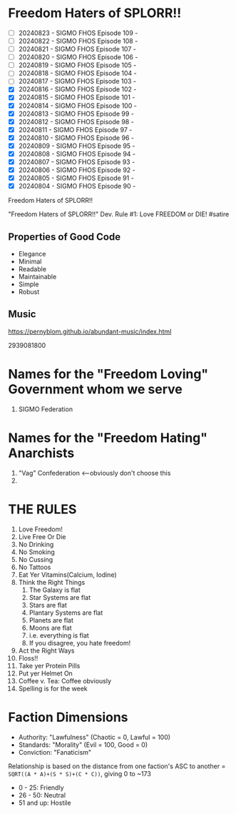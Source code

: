 # Freedom Haters of SPLORR!!

  - [ ] 20240823 - SIGMO FHOS Episode 109 - 
  - [ ] 20240822 - SIGMO FHOS Episode 108 - 
  - [ ] 20240821 - SIGMO FHOS Episode 107 - 
  - [ ] 20240820 - SIGMO FHOS Episode 106 - 
  - [ ] 20240819 - SIGMO FHOS Episode 105 - 
  - [ ] 20240818 - SIGMO FHOS Episode 104 - 
  - [ ] 20240817 - SIGMO FHOS Episode 103 - 
  - [x] 20240816 - SIGMO FHOS Episode 102 - 
  - [x] 20240815 - SIGMO FHOS Episode 101 - 
  - [x] 20240814 - SIGMO FHOS Episode 100 - 
  - [x] 20240813 - SIGMO FHOS Episode 99 - 
  - [x] 20240812 - SIGMO FHOS Episode 98 - 
  - [x] 20240811 - SIGMO FHOS Episode 97 - 
  - [x] 20240810 - SIGMO FHOS Episode 96 - 
  - [x] 20240809 - SIGMO FHOS Episode 95 - 
  - [x] 20240808 - SIGMO FHOS Episode 94 - 
  - [x] 20240807 - SIGMO FHOS Episode 93 - 
  - [x] 20240806 - SIGMO FHOS Episode 92 - 
  - [x] 20240805 - SIGMO FHOS Episode 91 - 
  - [x] 20240804 - SIGMO FHOS Episode 90 - 

Freedom Haters of SPLORR!!

"Freedom Haters of SPLORR!!" Dev. Rule #1: Love FREEDOM or DIE! #satire

## Properties of Good Code

  - Elegance
  - Minimal
  - Readable
  - Maintainable
  - Simple
  - Robust


## Music
https://pernyblom.github.io/abundant-music/index.html

2939081800

# Names for the "Freedom Loving" Government whom we serve

1. SIGMO Federation

# Names for the "Freedom Hating" Anarchists

1. "Vag" Confederation <--obviously don't choose this
1. 

# THE RULES

1. Love Freedom!
1. Live Free Or Die
1. No Drinking
1. No Smoking
1. No Cussing
1. No Tattoos
1. Eat Yer Vitamins(Calcium, Iodine)
1. Think the Right Things
    1. The Galaxy is flat
    1. Star Systems are flat
    1. Stars are flat
    1. Plantary Systems are flat
    1. Planets are flat
    1. Moons are flat
    1. i.e. everything is flat
    1. If you disagree, you hate freedom!
1. Act the Right Ways
1. Floss!!
1. Take yer Protein Pills
1. Put yer Helmet On
1. Coffee v. Tea: Coffee obviously
1. Spelling is for the week


# Faction Dimensions

* Authority: "Lawfulness" (Chaotic = 0, Lawful = 100)
* Standards: "Morality" (Evil = 100, Good = 0)
* Conviction: "Fanaticism"

Relationship is based on the distance from one faction's ASC to another = ```SQRT((A * A)+(S * S)+(C * C))```, giving 0 to ~173
*  0 - 25: Friendly
* 26 - 50: Neutral
* 51 and up: Hostile
